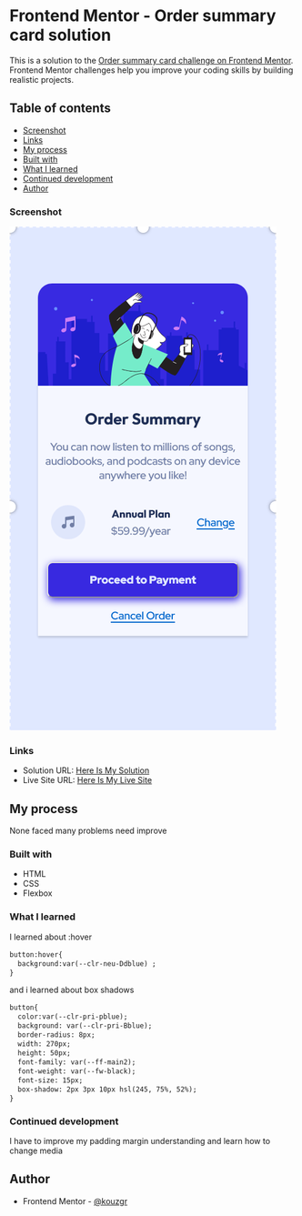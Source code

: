 # Frontend Mentor - Order summary card solution

This is a solution to the [Order summary card challenge on Frontend Mentor](https://www.frontendmentor.io/challenges/order-summary-component-QlPmajDUj). Frontend Mentor challenges help you improve your coding skills by building realistic projects. 

## Table of contents

- [Screenshot](#screenshot)
- [Links](#links)
- [My process](#my-process)
- [Built with](#built-with)
- [What I learned](#what-i-learned)
- [Continued development](#continued-development)
- [Author](#author)


### Screenshot

![](./images/Screen.png)

### Links

- Solution URL: [Here Is My Solution](https://your-solution-url.com)
- Live Site URL: [Here Is My Live Site](https://your-live-site-url.com)

## My process
None faced many problems need improve

### Built with

- HTML
- CSS
- Flexbox
### What I learned

I learned about :hover 
```
button:hover{
  background:var(--clr-neu-Ddblue) ;
}
```
and i learned about box shadows
```
button{
  color:var(--clr-pri-pblue);
  background: var(--clr-pri-Bblue);
  border-radius: 8px;
  width: 270px;
  height: 50px;
  font-family: var(--ff-main2);
  font-weight: var(--fw-black);
  font-size: 15px;
  box-shadow: 2px 3px 10px hsl(245, 75%, 52%);
}
```
### Continued development

I have to improve my padding margin understanding and learn how to change media

## Author

- Frontend Mentor - [@kouzgr](https://www.frontendmentor.io/profile/kouzgr)

